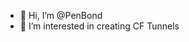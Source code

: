 - 👋 Hi, I’m @PenBond
- 👀 I’m interested in creating CF Tunnels

<!---
PenBond/PenBond is a ✨ special ✨ repository because its `README.md` (this file) appears on your GitHub profile.
You can click the Preview link to take a look at your changes.
--->
